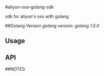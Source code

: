 #aliyun-oss-golang-sdk

sdk for aliyun's oss with golang

##Golang Version
*golang version: golang 1.5.0*

## Usage

## API

##NOTES



